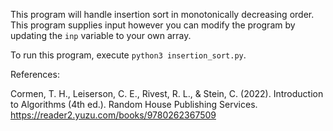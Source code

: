 This program will handle insertion sort in monotonically decreasing order. This program supplies input however you can modify the program by updating the `inp` variable to your own array.

To run this program, execute `python3 insertion_sort.py`.

References:

Cormen, T. H., Leiserson, C. E., Rivest, R. L., & Stein, C. (2022). Introduction to Algorithms
(4th ed.). Random House Publishing Services.
https://reader2.yuzu.com/books/9780262367509